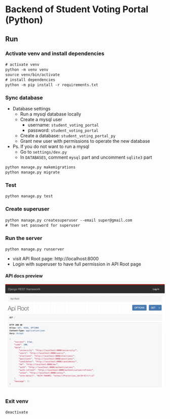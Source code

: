 # Backend of Student Voting Portal (Python)

## Run

### Activate venv and install dependencies

```shell
# activate venv
python -m venv venv
source venv/bin/activate
# install dependencies
python -m pip install -r requirements.txt
```

### Sync database

- Database settings
  - Run a mysql database locally
  - Create a mysql user
    - username: `student_voting_portal`
    - password: `student_voting_portal`
  - Create a database: `student_voting_portal_py`
  - Grant new user with permissions to operate the new database
- Ps. If you do not want to run a mysql
  - Go to `settings/dev.py`
  - In `DATABASES`, comment `mysql` part and uncomment `sqlite3` part

```shell
python manage.py makemigrations
python manage.py migrate
```

### Test

```shell
python manage.py test
```

### Create superuser

```shell
python manage.py createsuperuser --email super@gmail.com
# Then set password for superuser
```

### Run the server

```shell
python manage.py runserver
```

- visit API Root page: http://localhost:8000
- Login with superuser to have full permission in API Root page

#### API docs preview

<img width="700" src="../imgs/api-docs-py-django-restful-framework.jpg">

### Exit venv

```shell
deactivate
```
